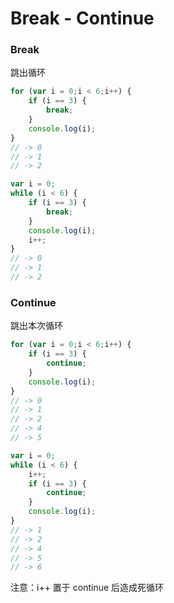 # Break - Continue #

### Break ###

跳出循环

```javascript
for (var i = 0;i < 6;i++) {
    if (i == 3) {
        break;
    }
    console.log(i);
}
// -> 0
// -> 1
// -> 2
```
```javascript
var i = 0;
while (i < 6) {
    if (i == 3) {
        break;
    }
    console.log(i);
    i++;
}
// -> 0
// -> 1
// -> 2
```

### Continue ###

跳出本次循环

```javascript
for (var i = 0;i < 6;i++) {
    if (i == 3) {
        continue;
    }
    console.log(i);
}
// -> 0
// -> 1
// -> 2
// -> 4
// -> 5
```
```javascript
var i = 0;
while (i < 6) {
    i++;
    if (i == 3) {
        continue;
    }
    console.log(i);
}
// -> 1
// -> 2
// -> 4
// -> 5
// -> 6
```

注意：i++ 置于 continue 后造成死循环